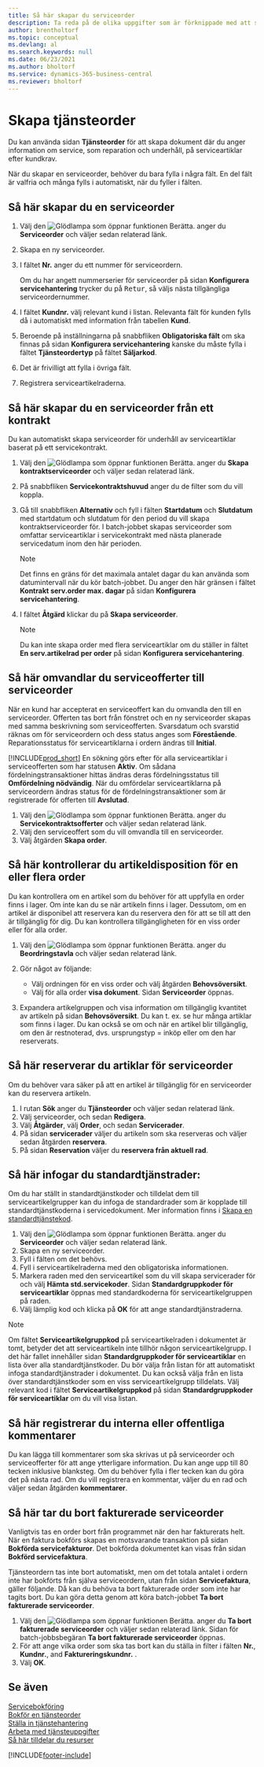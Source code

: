 ```yaml
---
title: Så här skapar du serviceorder
description: Ta reda på de olika uppgifter som är förknippade med att skapa serviceorder i Business Central till exempel skapa en ny serviceorder eller order utifrån ett servicekontrakt.
author: brentholtorf
ms.topic: conceptual
ms.devlang: al
ms.search.keywords: null
ms.date: 06/23/2021
ms.author: bholtorf
ms.service: dynamics-365-business-central
ms.reviewer: bholtorf
---
```

# Skapa tjänsteorder
Du kan använda sidan **Tjänsteorder** för att skapa dokument där du anger information om service, som reparation och underhåll, på serviceartiklar efter kundkrav.  

När du skapar en serviceorder, behöver du bara fylla i några fält. En del fält är valfria och många fylls i automatiskt, när du fyller i fälten.  

## Så här skapar du en serviceorder    
1. Välj den ![Glödlampa som öppnar funktionen Berätta.](media/ui-search/search_small.png "Berätta vad du vill göra") anger du **Serviceorder** och väljer sedan relaterad länk.  
2. Skapa en ny serviceorder.  
3. I fältet **Nr.** anger du ett nummer för serviceordern.  

     Om du har angett nummerserier för serviceorder på sidan **Konfigurera servicehantering** trycker du på <kbd>Retur</kbd>, så väljs nästa tillgängliga serviceordernummer.  

4. I fältet **Kundnr.** välj relevant kund i listan. Relevanta fält för kunden fylls då i automatiskt med information från tabellen **Kund**.  

5. Beroende på inställningarna på snabbfliken **Obligatoriska fält** om ska finnas på sidan **Konfigurera servicehantering** kanske du måste fylla i fältet **Tjänsteordertyp** på fältet **Säljarkod**.  
6. Det är frivilligt att fylla i övriga fält.  
7. Registrera serviceartikelraderna.  

## Så här skapar du en serviceorder från ett kontrakt  
Du kan automatiskt skapa serviceorder för underhåll av serviceartiklar baserat på ett servicekontrakt.  

1. Välj den ![Glödlampa som öppnar funktionen Berätta.](media/ui-search/search_small.png "Berätta vad du vill göra") anger du **Skapa kontraktserviceorder** och väljer sedan relaterad länk.  
2. På snabbfliken **Servicekontraktshuvud** anger du de filter som du vill koppla.  
3. Gå till snabbfliken **Alternativ** och fyll i fälten **Startdatum** och **Slutdatum** med startdatum och slutdatum för den period du vill skapa kontraktserviceorder för. I batch-jobbet skapas serviceorder som omfattar serviceartiklar i servicekontrakt med nästa planerade servicedatum inom den här perioden.  

    > [!NOTE]  
    >  Det finns en gräns för det maximala antalet dagar du kan använda som datumintervall när du kör batch-jobbet. Du anger den här gränsen i fältet **Kontrakt serv.order max. dagar** på sidan **Konfigurera servicehantering**.  

4. I fältet **Åtgärd** klickar du på **Skapa serviceorder**.  
    > [!NOTE]  
    >  Du kan inte skapa order med flera serviceartiklar om du ställer in fältet **En serv.artikelrad per order** på sidan **Konfigurera servicehantering**. 

## Så här omvandlar du serviceofferter till serviceorder
När en kund har accepterat en serviceoffert kan du omvandla den till en serviceorder. Offerten tas bort från fönstret och en ny serviceorder skapas med samma beskrivning som serviceofferten. Svarsdatum och svarstid räknas om för serviceordern och dess status anges som **Förestående**. Reparationsstatus för serviceartiklarna i ordern ändras till **Initial**.  

[!INCLUDE[prod_short](includes/prod_short.md)] En sökning görs efter för alla serviceartiklar i serviceofferten som har statusen **Aktiv**. Om sådana fördelningstransaktioner hittas ändras deras fördelningsstatus till **Omfördelning nödvändig**. När du omfördelar serviceartiklarna på serviceordern ändras status för de fördelningstransaktioner som är registrerade för offerten till **Avslutad**.   

1. Välj den ![Glödlampa som öppnar funktionen Berätta.](media/ui-search/search_small.png "Berätta vad du vill göra") anger du **Servicekontraktsofferter** och väljer sedan relaterad länk.  
2. Välj den serviceoffert som du vill omvandla till en serviceorder.  
3. Välj åtgärden **Skapa order**.  

## Så här kontrollerar du artikeldisposition för en eller flera order  
Du kan kontrollera om en artikel som du behöver för att uppfylla en order finns i lager. Om inte kan du se när artikeln finns i lager. Dessutom, om en artikel är disponibel att reservera kan du reservera den för att se till att den är tillgänglig för dig. Du kan kontrollera tillgängligheten för en viss order eller för alla order.  

1.  Välj den ![Glödlampa som öppnar funktionen Berätta.](media/ui-search/search_small.png "Berätta vad du vill göra") anger du **Beordringstavla** och väljer sedan relaterad länk.  
2. Gör något av följande:  

    * Välj ordningen för en viss order och välj åtgärden **Behovsöversikt**.  
    * Välj för alla order **visa dokument**. Sidan **Serviceorder** öppnas.  

3. Expandera artikelgruppen och visa information om tillgänglig kvantitet av artikeln på sidan **Behovsöversikt**. Du kan t. ex. se hur många artiklar som finns i lager. Du kan också se om och när en artikel blir tillgänglig, om den är restnoterad, dvs. ursprungstyp = inköp eller om den har reserverats.

## Så här reserverar du artiklar för serviceorder
Om du behöver vara säker på att en artikel är tillgänglig för en serviceorder kan du reservera artikeln.

1. I rutan **Sök** anger du **Tjänsteorder** och väljer sedan relaterad länk.  
2. Välj serviceorder, och sedan **Redigera**.  
3. Välj **Åtgärder**, välj **Order**, och sedan **Servicerader**.  
4. På sidan **servicerader** väljer du artikeln som ska reserveras och väljer sedan åtgärden **reservera**.  
5. På sidan **Reservation** väljer du **reservera från aktuell rad**.

## Så här infogar du standardtjänstrader:  
Om du har ställt in standardtjänstkoder och tilldelat dem till serviceartikelgrupper kan du infoga de standardrader som är kopplade till standardtjänstkoderna i servicedokument. Mer information finns i [Skapa en standardtjänstekod](service-how-setup-service-coding.md).   

1. Välj den ![Glödlampa som öppnar funktionen Berätta.](media/ui-search/search_small.png "Berätta vad du vill göra") anger du **Serviceorder** och väljer sedan relaterad länk.  
2. Skapa en ny serviceorder.  
3. Fyll i fälten om det behövs.  
4. Fyll i serviceartikelraderna med den obligatoriska informationen.  
5. Markera raden med den serviceartikel som du vill skapa servicerader för och välj **Hämta std.servicekoder**. Sidan **Standardgruppkoder för serviceartiklar** öppnas med standardkoderna för serviceartikelgruppen på raden.  
6. Välj lämplig kod och klicka på **OK** för att ange standardtjänstraderna.  

> [!NOTE]  
>  Om fältet **Serviceartikelgruppkod** på serviceartikelraden i dokumentet är tomt, betyder det att serviceartikeln inte tillhör någon serviceartikelgrupp. I det här fallet innehåller sidan **Standardgruppkoder för serviceartiklar** en lista över alla standardtjänstkoder. Du bör välja från listan för att automatiskt infoga standardtjänstrader i dokumentet. Du kan också välja från en lista över standardtjänstkoder som en viss serviceartikelgrupp tilldelats. Välj relevant kod i fältet **Serviceartikelgruppkod** på sidan **Standardgruppkoder för serviceartiklar** om du vill visa listan.  

## Så här registrerar du interna eller offentliga kommentarer
Du kan lägga till kommentarer som ska skrivas ut på serviceorder och serviceofferter för att ange ytterligare information. Du kan ange upp till 80 tecken inklusive blanksteg. Om du behöver fylla i fler tecken kan du göra det på nästa rad. Om du vill registrera en kommentar, väljer du en rad och väljer sedan åtgärden **kommentarer**.  

## Så här tar du bort fakturerade serviceorder  
Vanligtvis tas en order bort från programmet när den har fakturerats helt. När en faktura bokförs skapas en motsvarande transaktion på sidan **Bokförda servicefakturor**. Det bokförda dokumentet kan visas från sidan **Bokförd servicefaktura**.  

Tjänsteordern tas inte bort automatiskt, men om det totala antalet i ordern inte har bokförts från själva serviceordern, utan från sidan **Servicefaktura**, gäller följande. Då kan du behöva ta bort fakturerade order som inte har tagits bort. Du kan göra detta genom att köra batch-jobbet **Ta bort fakturerade serviceorder**.  

1. Välj den ![Glödlampa som öppnar funktionen Berätta.](media/ui-search/search_small.png "Berätta vad du vill göra") anger du **Ta bort fakturerade serviceorder** och väljer sedan relaterad länk. Sidan för batch-jobbsbegäran **Ta bort fakturerade serviceorder** öppnas.  
2. För att ange vilka order som ska tas bort kan du ställa in filter i fälten **Nr.**, **Kundnr.**, and **Faktureringskundnr.** .  
3. Välj **OK**.  


## Se även  
[Servicebokföring](service-service-posting.md)  
[Bokför en tjänsteorder](service-how-to-post-service-orders.md)  
[Ställa in tjänstehantering](service-setup-service.md)  
[Arbeta med tjänsteuppgifter](service-how-to-work-on-service-tasks.md)  
[Så här tilldelar du resurser](service-how-to-allocate-resources.md)  


[!INCLUDE[footer-include](includes/footer-banner.md)]